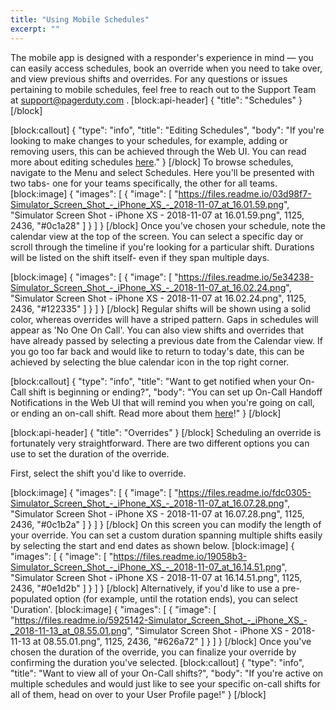 ```yaml
---
title: "Using Mobile Schedules"
excerpt: ""
---
```

The mobile app is designed with a responder's experience in mind — you can easily access schedules, book an override when you need to take over, and view previous shifts and overrides. For any questions or issues pertaining to mobile schedules, feel free to reach out to the Support Team at <a href="mailto:support@pagerduty.com">support@pagerduty.com</a> .
[block:api-header]
{
  "title": "Schedules"
}
[/block]

[block:callout]
{
  "type": "info",
  "title": "Editing Schedules",
  "body": "If you're looking to make changes to your schedules, for example, adding or removing users, this can be achieved through the Web UI. You can read more about editing schedules [here](https://support.pagerduty.com/docs/editing-schedules)."
}
[/block]
To browse schedules, navigate to the Menu and select Schedules. Here you'll be presented with two tabs- one for your teams specifically, the other for all teams. 
[block:image]
{
  "images": [
    {
      "image": [
        "https://files.readme.io/03d98f7-Simulator_Screen_Shot_-_iPhone_XS_-_2018-11-07_at_16.01.59.png",
        "Simulator Screen Shot - iPhone XS - 2018-11-07 at 16.01.59.png",
        1125,
        2436,
        "#0c1a28"
      ]
    }
  ]
}
[/block]
Once you've chosen your schedule, note the calendar view at the top of the screen. You can select a specific day or scroll through the timeline if you're looking for a particular shift. Durations will be listed on the shift itself- even if they span multiple days. 


[block:image]
{
  "images": [
    {
      "image": [
        "https://files.readme.io/5e34238-Simulator_Screen_Shot_-_iPhone_XS_-_2018-11-07_at_16.02.24.png",
        "Simulator Screen Shot - iPhone XS - 2018-11-07 at 16.02.24.png",
        1125,
        2436,
        "#122335"
      ]
    }
  ]
}
[/block]
Regular shifts will be shown using a solid color, whereas overrides will have a striped pattern. Gaps in schedules will appear as 'No One On Call'. You can also view shifts and overrides that have already passed by selecting a previous date from the Calendar view. If you go too far back and would like to return to today's date, this can be achieved by selecting the blue calendar icon in the top right corner. 


[block:callout]
{
  "type": "info",
  "title": "Want to get notified when your On-Call shift is beginning or ending?",
  "body": "You can set up On-Call Handoff Notifications in the Web UI that will remind you when you're going on call, or ending an on-call shift. Read more about them [here](https://www.pagerduty.com/blog/ochon-update/)!"
}
[/block]

[block:api-header]
{
  "title": "Overrides"
}
[/block]
Scheduling an override is fortunately very straightforward. There are two different options you can use to set the duration of the override.  

First, select the shift you'd like to override. 

[block:image]
{
  "images": [
    {
      "image": [
        "https://files.readme.io/fdc0305-Simulator_Screen_Shot_-_iPhone_XS_-_2018-11-07_at_16.07.28.png",
        "Simulator Screen Shot - iPhone XS - 2018-11-07 at 16.07.28.png",
        1125,
        2436,
        "#0c1b2a"
      ]
    }
  ]
}
[/block]
On this screen you can modify the length of your override. You can set a custom duration spanning multiple shifts easily by selecting the start and end dates as shown below.
[block:image]
{
  "images": [
    {
      "image": [
        "https://files.readme.io/19058b3-Simulator_Screen_Shot_-_iPhone_XS_-_2018-11-07_at_16.14.51.png",
        "Simulator Screen Shot - iPhone XS - 2018-11-07 at 16.14.51.png",
        1125,
        2436,
        "#0e1d2b"
      ]
    }
  ]
}
[/block]
 Alternatively, if you'd like to use a pre-populated option (for example, until the rotation ends), you can select 'Duration'. 
[block:image]
{
  "images": [
    {
      "image": [
        "https://files.readme.io/5925142-Simulator_Screen_Shot_-_iPhone_XS_-_2018-11-13_at_08.55.01.png",
        "Simulator Screen Shot - iPhone XS - 2018-11-13 at 08.55.01.png",
        1125,
        2436,
        "#626a72"
      ]
    }
  ]
}
[/block]
Once you've chosen the duration of the override, you can finalize your override by confirming the duration you've selected. 
[block:callout]
{
  "type": "info",
  "title": "Want to view all of your On-Call shifts?",
  "body": "If you're active on multiple schedules and would just like to see your specific on-call shifts for all of them, head on over to your User Profile page!"
}
[/block]